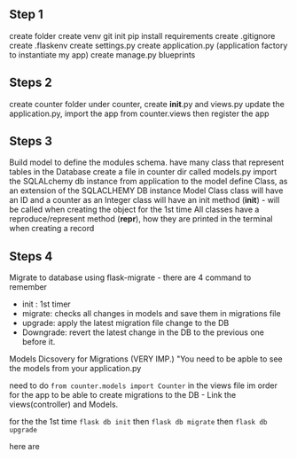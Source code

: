 Step 1
-------
create folder
create venv
git init
pip install requirements
create .gitignore
create .flaskenv
create settings.py
create application.py (application factory to instantiate my app)
create manage.py
blueprints

Steps 2
-------
create counter folder
under counter, create __init__.py and views.py
update the application.py, import the app from counter.views
then register the app

Steps 3
-------
Build model to define the modules schema. have many class that represent tables in the Database
create a file in counter dir called models.py
import the SQLALchemy db instance from application to the model
define Class, as an extension of the SQLACLHEMY DB instance Model Class
class will have an ID and a counter as an Integer
class will have an init method (__init__) - will be called when creating the object for the 1st time
All classes have a reproduce/represent method (__repr__), how they are printed in the terminal when creating a record 

Steps 4
-------

Migrate to database using flask-migrate -  there are 4 command to remember
- init : 1st timer 
- migrate: checks all changes in models and save them in migrations file
- upgrade: apply the latest migration file change to the DB
- Downgrade: revert the latest change in the DB to the previous one before it.

Models Dicsovery for Migrations (VERY IMP.)
"You need to be apble to see the models from your application.py

need to do ```from counter.models import Counter``` in the views file im order for the app to be able to create migrations to the DB - Link the views(controller) and Models.

for the the 1st time ```flask db init```
then ```flask db migrate```
then ```flask db upgrade```


here are



